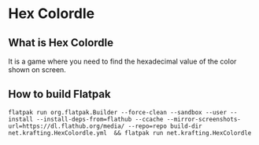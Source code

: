 # Hex Colordle

## What is Hex Colordle

It is a game where you need to find the hexadecimal value of the color shown on screen.

## How to build Flatpak

```shell
flatpak run org.flatpak.Builder --force-clean --sandbox --user --install --install-deps-from=flathub --ccache --mirror-screenshots-url=https://dl.flathub.org/media/ --repo=repo build-dir net.krafting.HexColordle.yml  && flatpak run net.krafting.HexColordle
```
